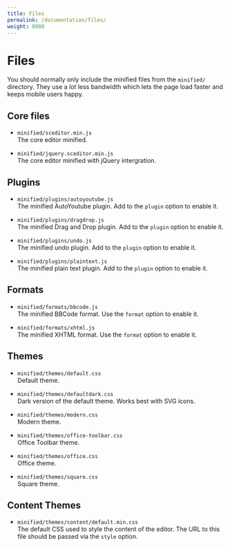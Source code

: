 ```yaml
---
title: Files
permalink: /documentation/files/
weight: 8000
---
```


# Files <a id="files"></a>

You should normally only include the minified files from the `minified/` directory. They use a *lot* less bandwidth which lets the page load faster and keeps mobile users happy.


## Core files <a id="core"></a>

   * `minified/sceditor.min.js`  
     The core editor minified.

   * `minified/jquery.sceditor.min.js`  
     The core editor minified with jQuery intergration.


## Plugins <a id="plugins"></a>

   * `minified/plugins/autoyoutube.js`  
     The minified AutoYoutube plugin. Add to the `plugin` option to enable it.

   * `minified/plugins/dragdrop.js`  
     The minified Drag and Drop plugin. Add to the `plugin` option to enable it.

   * `minified/plugins/undo.js`  
     The minified undo plugin. Add to the `plugin` option to enable it.

   * `minified/plugins/plaintext.js`  
     The minified plain text plugin. Add to the `plugin` option to enable it.


## Formats <a id="formats"></a>

   * `minified/formats/bbcode.js`  
     The minified BBCode format. Use the `format` option to enable it.

   * `minified/formats/xhtml.js`  
     The minified XHTML format. Use the `format` option to enable it.


## Themes <a id="themes"></a>

   * `minified/themes/default.css`  
     Default theme.

   * `minified/themes/defaultdark.css`  
     Dark version of the default theme. Works best with SVG icons.

   * `minified/themes/modern.css`  
     Modern theme.

   * `minified/themes/office-toolbar.css`  
     Office Toolbar theme.

   * `minified/themes/office.css`  
     Office theme.

   * `minified/themes/square.css`  
     Square theme.

## Content Themes <a id="content-themes"></a>

   * `minified/themes/content/default.min.css`  
     The default CSS used to style the content of the editor. The URL to this file should be passed via the `style` option.
